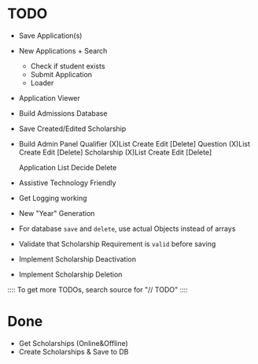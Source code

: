 TODO
=====

- Save Application(s)
- New Applications + Search
	- Check if student exists
	- Submit Application
	- Loader
- Application Viewer
- Build Admissions Database

- Save Created/Edited Scholarship    
- Build Admin Panel
    Qualifier
        (X)List
        Create
        Edit
        [Delete]
    Question
        (X)List
        Create
        Edit
        [Delete]
    Scholarship
        (X)List
        Create
        Edit
        [Delete]

    Application
        List
        Decide
        Delete

- Assistive Technology Friendly
- Get Logging working
- New "Year" Generation

- For database `save` and `delete`, use actual Objects instead of arrays
- Validate that Scholarship Requirement is `valid` before saving
- Implement Scholarship Deactivation
- Implement Scholarship Deletion

:::: To get more TODOs, search source for "// TODO" ::::

Done
=====
- Get Scholarships (Online&Offline)
- Create Scholarships & Save to DB
